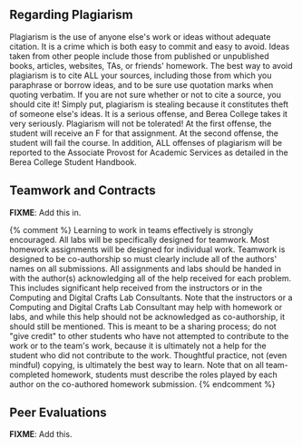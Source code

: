 ## Regarding Plagiarism

Plagiarism is the use of anyone else's work or ideas without adequate citation. It is a crime which is both easy to commit and easy to avoid. Ideas taken from other people include those from published or unpublished books, articles, websites, TAs, or friends' homework. The best way to avoid plagiarism is to cite ALL your sources, including those from which you paraphrase or borrow ideas, and to be sure use quotation marks when quoting verbatim. If you are not sure whether or not to cite a source, you should cite it! Simply put, plagiarism is stealing because it constitutes theft of someone else's ideas. It is a serious offense, and Berea College takes it very seriously. Plagiarism will not be tolerated! At the first offense, the student will receive an F for that assignment. At the second offense, the student will fail the course. In addition, ALL offenses of plagiarism will be reported to the Associate Provost for Academic Services as detailed in the Berea College Student Handbook.

## Teamwork and Contracts

**FIXME**: Add this in.

{% comment %}
Learning to work in teams effectively is strongly encouraged. All labs will be specifically designed for teamwork. Most homework assignments will be designed for individual work. Teamwork is designed to be co-authorship so must clearly include all of the authors' names on all submissions. All assignments and labs should be handed in with the author(s) acknowledging all of the help received for each problem. This includes significant help received from the instructors or in the Computing and Digital Crafts Lab Consultants. Note that the instructors or a Computing and Digital Crafts Lab Consultant may help with homework or labs, and while this help should not be acknowledged as co-authorship, it should still be mentioned. This is meant to be a sharing process; do not "give credit" to other students who have not attempted to contribute to the work or to the team's work, because it is ultimately not a help for the student who did not contribute to the work. Thoughtful practice, not (even mindful) copying, is ultimately the best way to learn. Note that on all team-completed homework, students must describe the roles played by each author on the co-authored homework submission. 
{% endcomment %}

## Peer Evaluations

**FIXME**: Add this.